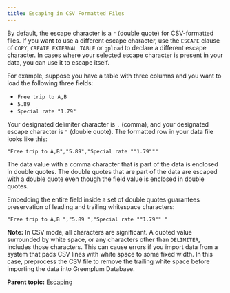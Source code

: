 ```yaml
---
title: Escaping in CSV Formatted Files 
---
```


By default, the escape character is a `"` \(double quote\) for CSV-formatted files. If you want to use a different escape character, use the `ESCAPE` clause of `COPY`, `CREATE EXTERNAL TABLE` or `gpload` to declare a different escape character. In cases where your selected escape character is present in your data, you can use it to escape itself.

For example, suppose you have a table with three columns and you want to load the following three fields:

-   `Free trip to A,B`
-   `5.89`
-   `Special rate "1.79"`

Your designated delimiter character is `,` \(comma\), and your designated escape character is `"` \(double quote\). The formatted row in your data file looks like this:

```
"Free trip to A,B","5.89","Special rate ""1.79"""   
```

The data value with a comma character that is part of the data is enclosed in double quotes. The double quotes that are part of the data are escaped with a double quote even though the field value is enclosed in double quotes.

Embedding the entire field inside a set of double quotes guarantees preservation of leading and trailing whitespace characters:

```
"Free trip to A,B ","5.89 ","Special rate ""1.79"" "
```

**Note:** In CSV mode, all characters are significant. A quoted value surrounded by white space, or any characters other than `DELIMITER`, includes those characters. This can cause errors if you import data from a system that pads CSV lines with white space to some fixed width. In this case, preprocess the CSV file to remove the trailing white space before importing the data into Greenplum Database.

**Parent topic:** [Escaping](../../load/topics/g-escaping.html)

